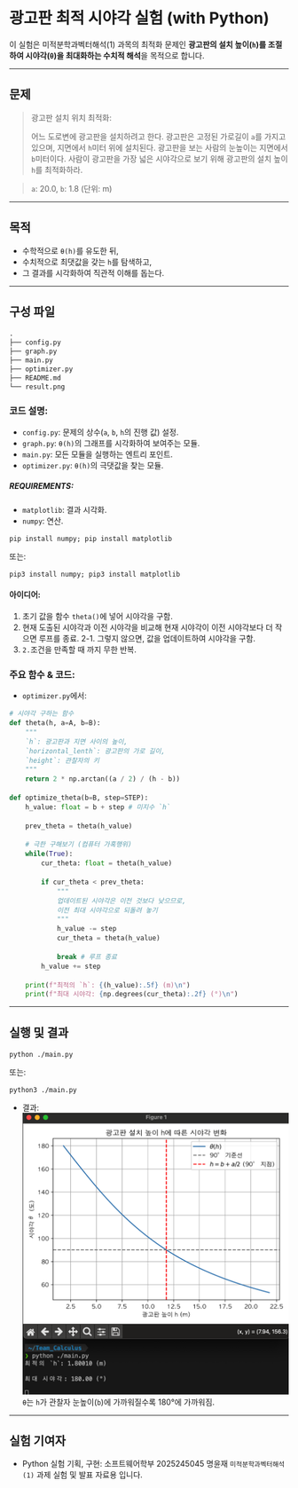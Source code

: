 # 광고판 최적 시야각 실험 (with Python)
이 실험은 미적분학과벡터해석(1) 과목의 최적화 문제인
**광고판의 설치 높이(`h`)를 조절하여 시야각(`θ`)을 최대화하는 수치적 해석**을 목적으로 합니다.
___
## 문제
> 광고판 설치 위치 최적화:
> 
> 어느 도로변에 광고판을 설치하려고 한다. 광고판은 고정된 가로길이 `a`를 가지고 있으며,
> 지면에서 `h`미터 위에 설치된다. 광고판을 보는 사람의 눈높이는 지면에서 `b`미터이다.
> 사람이 광고판을 가장 넓은 시야각으로 보기 위해 광고판의 설치 높이 `h`를 최적화하라.

> `a`: 20.0, `b`: 1.8 (단위: m)
___
## 목적
- 수학적으로 `θ(h)`를 유도한 뒤,  
- 수치적으로 최댓값을 갖는 `h`를 탐색하고,  
- 그 결과를 시각화하여 직관적 이해를 돕는다.
___
## 구성 파일
```shell
.
├── config.py
├── graph.py
├── main.py
├── optimizer.py
├── README.md
└── result.png
```
### 코드 설명:
- `config.py`: 문제의 상수(`a`, `b`, `h`의 진행 값) 설정.
- `graph.py`: `θ(h)`의 그래프를 시각화하여 보여주는 모듈.
- `main.py`: 모든 모듈을 실행하는 엔트리 포인트.
- `optimizer.py`: `θ(h)`의 극댓값을 찾는 모듈.
##### REQUIREMENTS:
- `matplotlib`: 결과 시각화.
- `numpy`: 연산.
```shell
pip install numpy; pip install matplotlib
```
또는:
```shell
pip3 install numpy; pip3 install matplotlib
```
#### 아이디어:
1. 초기 값을 함수 `theta()`에 넣어 시야각을 구함.
2. 현재 도출된 시야각과 이전 시야각을 비교해 현재 시야각이 이전 시야각보다 더 작으면 루프를 종료.
    2-1. 그렇지 않으면, 값을 업데이트하여 시야각을 구함.
3. `2.`조건을 만족할 때 까지 무한 반복.
### 주요 함수 & 코드:
- `optimizer.py`에서:
```python
# 시야각 구하는 함수
def theta(h, a=A, b=B):
    """
    `h`: 광고판과 지면 사이의 높이,
    `horizontal_lenth`: 광고판의 가로 길이,
    `height`: 관찰자의 키
    """
    return 2 * np.arctan((a / 2) / (h - b))

def optimize_theta(b=B, step=STEP):
    h_value: float = b + step # 미지수 `h`

    prev_theta = theta(h_value)

    # 극한 구해보기 (컴퓨터 가혹행위)
    while(True):
        cur_theta: float = theta(h_value)

        if cur_theta < prev_theta:
            """
            업데이트된 시야각은 이전 것보다 낮으므로,
            이전 최대 시야각으로 되돌려 놓기
            """
            h_value -= step
            cur_theta = theta(h_value)

            break # 루프 종료
        h_value += step

    print(f"최적의 `h`: {(h_value):.5f} (m)\n")
    print(f"최대 시야각: {np.degrees(cur_theta):.2f} (°)\n")
```
___
## 실행 및 결과
```shell
python ./main.py
```
또는:
```shell
python3 ./main.py
```
- 결과:
![결과_이미지](./result.png)
`θ`는 `h`가 관찰자 눈높이(`b`)에 가까워질수록 180°에 가까워짐.
___
## 실험 기여자
- Python 실험 기획, 구현: 소프트웨어학부 2025245045 명윤재
`미적분학과벡터해석(1)` 과제 실험 및 발표 자료용 입니다.